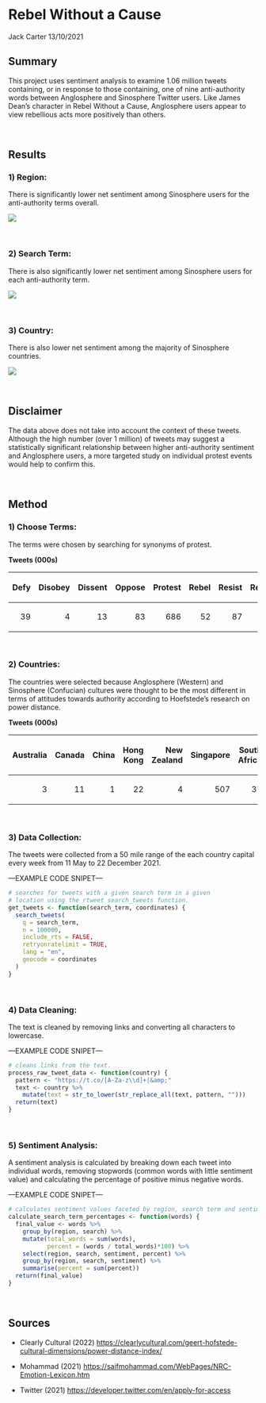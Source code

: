 Rebel Without a Cause
================
Jack Carter
13/10/2021

## **Summary**

This project uses sentiment analysis to examine 1.06 million tweets
containing, or in response to those containing, one of nine
anti-authority words between Anglosphere and Sinosphere Twitter users.
Like James Dean’s character in Rebel Without a Cause, Anglosphere users
appear to view rebellious acts more positively than others.

 

## Results

### **1) Region:**

There is significantly lower net sentiment among Sinosphere users for
the anti-authority terms overall.

![](Rebel-Without-a-Cause_files/figure-gfm/unnamed-chunk-1-1.png)<!-- -->

 

### **2) Search Term:**

There is also significantly lower net sentiment among Sinosphere users
for each anti-authority term.

![](Rebel-Without-a-Cause_files/figure-gfm/unnamed-chunk-2-1.png)<!-- -->

 

### **3) Country:**

There is also lower net sentiment among the majority of Sinosphere
countries.

![](Rebel-Without-a-Cause_files/figure-gfm/unnamed-chunk-3-1.png)<!-- -->

 

## **Disclaimer**

The data above does not take into account the context of these tweets.
Although the high number (over 1 million) of tweets may suggest a
statistically significant relationship between higher anti-authority
sentiment and Anglosphere users, a more targeted study on individual
protest events would help to confirm this.

 

## **Method**

### **1) Choose Terms:**

The terms were chosen by searching for synonyms of protest.

**Tweets (000s)**

<table>

<thead>

<tr>

<th style="text-align:right;">

Defy

</th>

<th style="text-align:right;">

Disobey

</th>

<th style="text-align:right;">

Dissent

</th>

<th style="text-align:right;">

Oppose

</th>

<th style="text-align:right;">

Protest

</th>

<th style="text-align:right;">

Rebel

</th>

<th style="text-align:right;">

Resist

</th>

<th style="text-align:right;">

Revolt

</th>

<th style="text-align:right;">

Riot

</th>

</tr>

</thead>

<tbody>

<tr>

<td style="text-align:right;">

39

</td>

<td style="text-align:right;">

4

</td>

<td style="text-align:right;">

13

</td>

<td style="text-align:right;">

83

</td>

<td style="text-align:right;">

686

</td>

<td style="text-align:right;">

52

</td>

<td style="text-align:right;">

87

</td>

<td style="text-align:right;">

19

</td>

<td style="text-align:right;">

80

</td>

</tr>

</tbody>

</table>

 

### **2) Countries:**

The countries were selected because Anglosphere (Western) and Sinosphere
(Confucian) cultures were thought to be the most different in terms of
attitudes towards authority according to Hoefstede’s research on power
distance.

**Tweets (000s)**

<table>

<thead>

<tr>

<th style="text-align:right;">

Australia

</th>

<th style="text-align:right;">

Canada

</th>

<th style="text-align:right;">

China

</th>

<th style="text-align:right;">

Hong Kong

</th>

<th style="text-align:right;">

New Zealand

</th>

<th style="text-align:right;">

Singapore

</th>

<th style="text-align:right;">

South Africa

</th>

<th style="text-align:right;">

South Korea

</th>

<th style="text-align:right;">

Taiwan

</th>

<th style="text-align:right;">

UK

</th>

<th style="text-align:right;">

US

</th>

<th style="text-align:right;">

Vietnam

</th>

</tr>

</thead>

<tbody>

<tr>

<td style="text-align:right;">

3

</td>

<td style="text-align:right;">

11

</td>

<td style="text-align:right;">

1

</td>

<td style="text-align:right;">

22

</td>

<td style="text-align:right;">

4

</td>

<td style="text-align:right;">

507

</td>

<td style="text-align:right;">

37

</td>

<td style="text-align:right;">

36

</td>

<td style="text-align:right;">

1

</td>

<td style="text-align:right;">

231

</td>

<td style="text-align:right;">

210

</td>

<td style="text-align:right;">

1

</td>

</tr>

</tbody>

</table>

 

### **3) Data Collection:**

The tweets were collected from a 50 mile range of the each country
capital every week from 11 May to 22 December 2021.

—EXAMPLE CODE SNIPET—

``` r
# searches for tweets with a given search term in a given 
# location using the rtweet search_tweets function. 
get_tweets <- function(search_term, coordinates) {
  search_tweets(
    q = search_term,
    n = 100000,
    include_rts = FALSE,
    retryonratelimit = TRUE,
    lang = "en",
    geocode = coordinates
  )
}
```

 

### **4) Data Cleaning:**

The text is cleaned by removing links and converting all characters to
lowercase.

—EXAMPLE CODE SNIPET—

``` r
# cleans links from the text. 
process_raw_tweet_data <- function(country) {
  pattern <- "https://t.co/[A-Za-z\\d]+|&amp;"
  text <- country %>%
    mutate(text = str_to_lower(str_replace_all(text, pattern, "")))
  return(text)
}
```

 

### **5) Sentiment Analysis:**

A sentiment analysis is calculated by breaking down each tweet into
individual words, removing stopwords (common words with little sentiment
value) and calculating the percentage of positive minus negative words.

—EXAMPLE CODE SNIPET—

``` r
# calculates sentiment values faceted by region, search term and sentiment type. 
calculate_search_term_percentages <- function(words) {
  final_value <- words %>%
    group_by(region, search) %>%
    mutate(total_words = sum(words),
           percent = (words / total_words)*100) %>%
    select(region, search, sentiment, percent) %>%
    group_by(region, search, sentiment) %>%
    summarise(percent = sum(percent))
  return(final_value)
}
```

 

## **Sources**

  - Clearly Cultural (2022)
    <https://clearlycultural.com/geert-hofstede-cultural-dimensions/power-distance-index/>

  - Mohammad (2021)
    <https://saifmohammad.com/WebPages/NRC-Emotion-Lexicon.htm>

  - Twitter (2021) <https://developer.twitter.com/en/apply-for-access>

